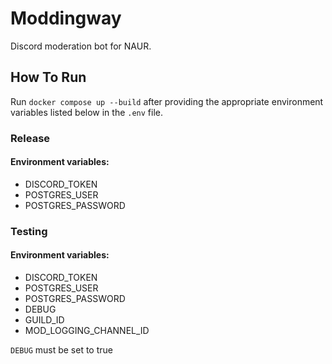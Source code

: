 # Moddingway

Discord moderation bot for NAUR.

## How To Run
Run `docker compose up --build` after providing the appropriate environment variables listed below in the `.env` file.

### Release
#### Environment variables:
- DISCORD_TOKEN
- POSTGRES_USER
- POSTGRES_PASSWORD

### Testing
#### Environment variables:
- DISCORD_TOKEN
- POSTGRES_USER
- POSTGRES_PASSWORD
- DEBUG
- GUILD_ID
- MOD_LOGGING_CHANNEL_ID

`DEBUG` must be set to true

